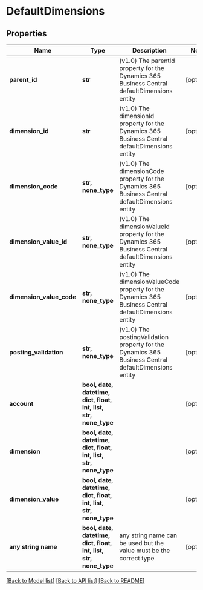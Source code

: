 # DefaultDimensions


## Properties
Name | Type | Description | Notes
------------ | ------------- | ------------- | -------------
**parent_id** | **str** | (v1.0) The parentId property for the Dynamics 365 Business Central defaultDimensions entity | [optional] 
**dimension_id** | **str** | (v1.0) The dimensionId property for the Dynamics 365 Business Central defaultDimensions entity | [optional] 
**dimension_code** | **str, none_type** | (v1.0) The dimensionCode property for the Dynamics 365 Business Central defaultDimensions entity | [optional] 
**dimension_value_id** | **str, none_type** | (v1.0) The dimensionValueId property for the Dynamics 365 Business Central defaultDimensions entity | [optional] 
**dimension_value_code** | **str, none_type** | (v1.0) The dimensionValueCode property for the Dynamics 365 Business Central defaultDimensions entity | [optional] 
**posting_validation** | **str, none_type** | (v1.0) The postingValidation property for the Dynamics 365 Business Central defaultDimensions entity | [optional] 
**account** | **bool, date, datetime, dict, float, int, list, str, none_type** |  | [optional] 
**dimension** | **bool, date, datetime, dict, float, int, list, str, none_type** |  | [optional] 
**dimension_value** | **bool, date, datetime, dict, float, int, list, str, none_type** |  | [optional] 
**any string name** | **bool, date, datetime, dict, float, int, list, str, none_type** | any string name can be used but the value must be the correct type | [optional]

[[Back to Model list]](../README.md#documentation-for-models) [[Back to API list]](../README.md#documentation-for-api-endpoints) [[Back to README]](../README.md)


